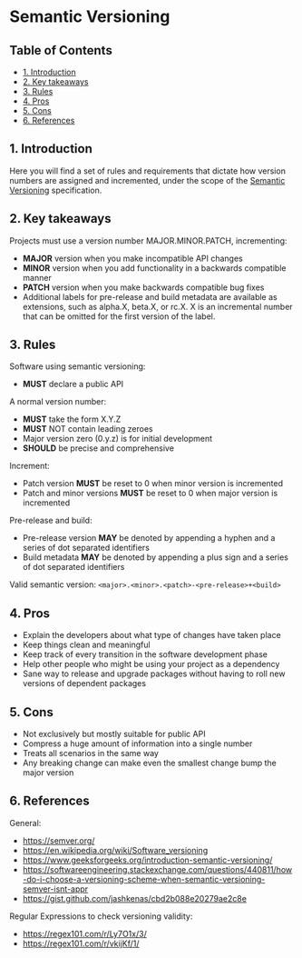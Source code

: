 # Semantic Versioning <!-- omit in toc -->

## Table of Contents <!-- omit in toc -->

- [1. Introduction](#1-introduction)
- [2. Key takeaways](#2-key-takeaways)
- [3. Rules](#3-rules)
- [4. Pros](#4-pros)
- [5. Cons](#5-cons)
- [6. References](#6-references)

## 1. Introduction

Here you will find a set of rules and requirements that dictate how version numbers are assigned and incremented, under the scope of the [Semantic Versioning](https://semver.org/) specification.

## 2. Key takeaways

Projects must use a version number MAJOR.MINOR.PATCH, incrementing:

- **MAJOR** version when you make incompatible API changes
- **MINOR** version when you add functionality in a backwards compatible manner
- **PATCH** version when you make backwards compatible bug fixes
- Additional labels for pre-release and build metadata are available as extensions, such as alpha.X, beta.X, or rc.X. X is an incremental number that can be omitted for the first version of the label.

## 3. Rules

Software using semantic versioning:
- **MUST** declare a public API

A normal version number:
- **MUST** take the form X.Y.Z
- **MUST** NOT contain leading zeroes
- Major version zero (0.y.z) is for initial development
- **SHOULD** be precise and comprehensive

Increment:
- Patch version **MUST** be reset to 0 when minor version is incremented
- Patch and minor versions **MUST** be reset to 0 when major version is incremented

Pre-release and build:
- Pre-release version **MAY** be denoted by appending a hyphen and a series of dot separated identifiers
- Build metadata **MAY** be denoted by appending a plus sign and a series of dot separated identifiers

Valid semantic version: `<major>.<minor>.<patch>-<pre-release>+<build>`

## 4. Pros

- Explain the developers about what type of changes have taken place
- Keep things clean and meaningful
- Keep track of every transition in the software development phase
- Help other people who might be using your project as a dependency
- Sane way to release and upgrade packages without having to roll new versions of dependent packages

## 5. Cons

- Not exclusively but mostly suitable for public API
- Compress a huge amount of information into a single number
- Treats all scenarios in the same way
- Any breaking change can make even the smallest change bump the major version

## 6. References

General:
- https://semver.org/
- https://en.wikipedia.org/wiki/Software_versioning
- https://www.geeksforgeeks.org/introduction-semantic-versioning/
- https://softwareengineering.stackexchange.com/questions/440811/how-do-i-choose-a-versioning-scheme-when-semantic-versioning-semver-isnt-appr
- https://gist.github.com/jashkenas/cbd2b088e20279ae2c8e

Regular Expressions to check versioning validity:
- https://regex101.com/r/Ly7O1x/3/
- https://regex101.com/r/vkijKf/1/
